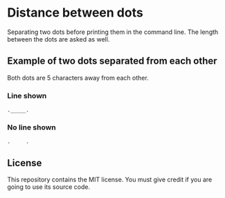 # Distance between dots

Separating two dots before printing them in the command line. The length between the dots are asked as well.

## Example of two dots separated from each other

Both dots are 5 characters away from each other.

### Line shown

```
._____.
```

### No line shown

```
.     .
```

## License

This repository contains the MIT license. You must give credit if you are going to use its source code.
